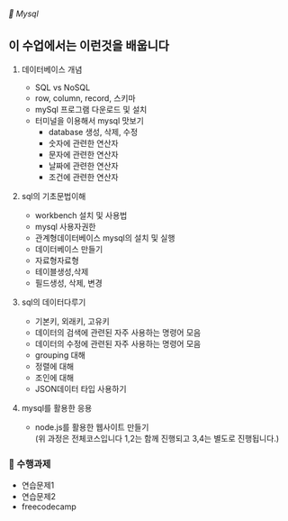 ###### :cactus:  Mysql

## 이 수업에서는 이런것을 배웁니다

1. 데이터베이스 개념
    - SQL vs NoSQL
    - row, column, record, 스키마
    - mySql 프로그램 다운로드 및 설치
    - 터미널을 이용해서 mysql 맛보기
        - database 생성, 삭제, 수정
        - 숫자에 관련한 연산자 
        - 문자에 관련한 연산자
        - 날짜에 관련한 연산자
        - 조건에 관련한 연산자
     
2. sql의 기초문법이해   
    - workbench 설치 및 사용법
    - mysql 사용자권한
    - 관계형데이터베이스 mysql의 설치 및 실행
    - 데이터베이스 만들기
    - 자료형자료형
    - 테이블생성,삭제
    - 필드생성, 삭제, 변경 

2. sql의 데이터다루기   
    - 기본키, 외래키, 고유키
    - 데이터의 검색에 관련된 자주 사용하는 명령어 모음
    - 데이터의 수정에 관련된 자주 사용하는 명령어 모음
    - grouping 대해
    - 정렬에 대해
    - 조인에 대해
    - JSON데이터 타입 사용하기   
3. mysql를 활용한 응용
    - node.js를 활용한 웹사이트 만들기     
(위 과정은 전체코스입니다 1,2는 함께 진행되고 3,4는 별도로 진행됩니다.)

### 📝 수행과제  
 - 연습문제1
 - 연습문제2
 - freecodecamp  

